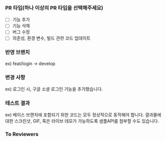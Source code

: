 ### PR 타입(하나 이상의 PR 타입을 선택해주세요)
- [ ] 기능 추가  
- [ ] 기능 삭제  
- [ ] 버그 수정  
- [ ] 의존성, 환경 변수, 빌드 관련 코드 업데이트

### 반영 브랜치
ex) feat/login -> develop

### 변경 사항
ex) 로그인 시, 구글 소셜 로그인 기능을 추가했습니다.

### 테스트 결과
ex) 베이스 브랜치에 포함되기 위한 코드는 모두 정상적으로 동작해야 합니다. 결과물에 대한 스크린샷, GIF, 혹은 라이브 데모가 가능하도록 샘플API를 첨부할 수도 있습니다.

### To Reviewers